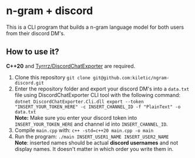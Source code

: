 # n-gram + discord
This is a CLI program that builds a n-gram language model for both users from their discord DM's.
## How to use it?
**C++20** and [Tyrrrz/DiscordChatExporter](https://github.com/Tyrrrz/DiscordChatExporter) are required.
1. Clone this repository `git clone git@github.com:kiletic/ngram-discord.git`
2. Enter the repository folder and export your discord DM's into a `data.txt` file using DiscordChatExporter CLI tool with the following command:  
`dotnet DiscordChatExporter.Cli.dll export --token "INSERT_YOUR_TOKEN_HERE" -c INSERT_CHANNEL_ID -f "PlainText" -o data.txt`  
**Note:** Make sure you enter your discord token into `INSERT_YOUR_TOKEN_HERE` and channel id into `INSERT_CHANNEL_ID`. 
3. Compile `main.cpp` with: `c++ -std=c++20 main.cpp -o main`
4. Run the program: `./main INSERT_USER1_NAME INSERT_USER2_NAME`  
  **Note**: inserted names should be actual **discord usernames** and not display names. It doesn't matter in which order you write them in.

